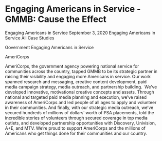 # Engaging Americans in Service - GMMB: Cause the Effect


Engaging Americans in Service
September 3, 2020
Engaging Americans in Service
All Case Studies
 
Government 
Engaging Americans in Service 

AmeriCorps

AmeriCorps, the government agency powering national service for communities across the country, tapped GMMB to be its strategic partner in raising their visibility and engaging more Americans in service. Our work spanned research and messaging, creative content development, paid media campaign strategy, media outreach, and partnership building.  
We’ve developed innovative, motivational creative concepts and assets. Through national and targeted paid media planning and execution, we’ve raised awareness of AmeriCorps and led people of all ages to apply and volunteer in their communities. 
And finally, with our strategic media outreach, we’ve secured hundreds of millions of dollars’ worth of PSA placements, told the incredible stories of volunteers through secured coverage in top media outlets, and developed partnership opportunities with Discovery, Univision, A+E, and MTV. We’re proud to support AmeriCorps and the millions of Americans who get things done for their communities and our country.  
 
 
